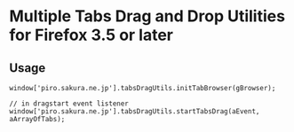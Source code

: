 # Multiple Tabs Drag and Drop Utilities for Firefox 3.5 or later

## Usage

    window['piro.sakura.ne.jp'].tabsDragUtils.initTabBrowser(gBrowser);
    
    // in dragstart event listener
    window['piro.sakura.ne.jp'].tabsDragUtils.startTabsDrag(aEvent, aArrayOfTabs);

